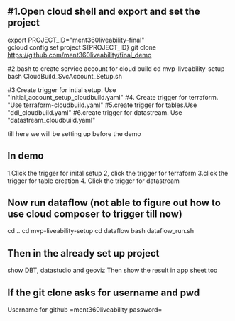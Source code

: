 #1.Open cloud shell  and export and set the project
--------------------------------------------------

export PROJECT_ID="ment360liveability-final"   
gcloud config set project ${PROJECT_ID}
git clone https://github.com/ment360liveability/final_demo


#2.bash to create service account for cloud build
cd mvp-liveability-setup
bash CloudBuild_SvcAccount_Setup.sh

#3.Create trigger for intial setup. Use "initial_account_setup_cloudbuild.yaml"
#4. Create trigger for terraform. "Use terraform-cloudbuild.yaml"
#5.create trigger for tables.Use "ddl_cloudbuild.yaml"
#6.create trigger for datastream. Use "datastream_cloudbuild.yaml"

till here we will be setting up before the demo

In demo
----------
1.Click the trigger for inital setup
2, click the trigger for terraform
3.click the trigger for table creation
4. Click the trigger for datastream


Now run dataflow (not able to figure out how to use cloud composer to trigger till now)
--------------------
cd ..
cd mvp-liveability-setup
cd dataflow
bash dataflow_run.sh

Then in the already set up project
--------------------
show DBT, datastudio and geoviz
Then show the result in app sheet too


If the git clone asks for username and pwd
-----------------------------------------
Username for github =ment360liveability
password=




